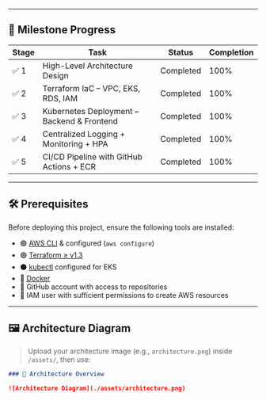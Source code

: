 
---

## 🎯 Milestone Progress

| Stage | Task                                          | Status      | Completion |
|-------|-----------------------------------------------|-------------|------------|
| ✅ 1   | High-Level Architecture Design                | Completed   | 100%       |
| ✅ 2   | Terraform IaC – VPC, EKS, RDS, IAM            | Completed   | 100%       |
| ✅ 3   | Kubernetes Deployment – Backend & Frontend    | Completed   | 100%       |
| ✅ 4   | Centralized Logging + Monitoring + HPA        | Completed   | 100%       |
| ✅ 5   | CI/CD Pipeline with GitHub Actions + ECR      | Completed   | 100%       |

---

## 🛠️ Prerequisites

Before deploying this project, ensure the following tools are installed:

- 🟢 [AWS CLI](https://docs.aws.amazon.com/cli/latest/userguide/install-cliv2.html) & configured (`aws configure`)
- 🟣 [Terraform ≥ v1.3](https://developer.hashicorp.com/terraform/downloads)
- ⚫ [kubectl](https://kubernetes.io/docs/tasks/tools/) configured for EKS
- 🐳 [Docker](https://www.docker.com/products/docker-desktop)
- 🔵 GitHub account with access to repositories
- 🔐 IAM user with sufficient permissions to create AWS resources

---

## 🖼️ Architecture Diagram

> Upload your architecture image (e.g., `architecture.png`) inside `/assets/`, then use:

```markdown
### 📌 Architecture Overview

![Architecture Diagram](./assets/architecture.png)
